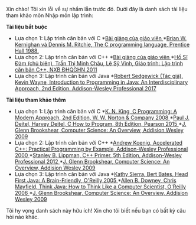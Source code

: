 Xin chào! Tôi xin lỗi về sự nhầm lẫn trước đó. Dưới đây là danh sách tài liệu tham khảo môn Nhập môn lập trình:

**Tài liệu bắt buộc**

* Lựa chọn 1: Lập trình căn bản với C
    *[Bài giảng của giáo viên  ](https://example.com)
    *[Brian W. Kernighan và Dennis M. Ritchie, The C programming language, Prentice Hall 1988.  ](https://example.com)
* Lựa chọn 2: Lập trình căn bản với C++
    *[Bài giảng của giáo viên  ](https://example.com)
    *[Hồ Sĩ Đàm (chủ biên), Trần Thị Minh Châu, Lê Sỹ Vinh, Giáo trình: Lập trình căn bản C++, NXB ĐHQGHN 2011  ](https://example.com)
* Lựa chọn 3: Lập trình căn bản với Java
    *[Robert Sedgewick (Tác giả), Kevin Wayne, Introduction to Programming in Java: An Interdisciplinary Approach, 2nd Edition. Addison-Wesley Professional 2017  ](https://example.com)

**Tài liệu tham khảo thêm**

* Lựa chọn 1: Lập trình căn bản với C
    *[K. N. King, C Programming: A Modern Approach, 2nd Edition, W. W. Norton & Company 2008  ](https://example.com)
    *[Paul J. Deitel, Harvey Deitel, C How to Program, 8th Edition, Pearson 2015  ](https://example.com)
    *[J. Glenn Brookshear, Computer Science: An Overview, Addision Wesley 2009  ](https://example.com)
* Lựa chọn 2: Lập trình căn bản với C++
    *[Andrew Koenig, Accelerated C++: Practical Programming by Example, Addison-Wesley Professional 2000  ](https://example.com)
    *[Stanley B. Lippman, C++ Primer, 5th Edition, Addison-Wesley Professional 2012  ](https://example.com)
    *[J. Glenn Brookshear, Computer Science: An Overview, Addision Wesley 2009  ](https://example.com)
* Lựa chọn 3: Lập trình căn bản với Java
    *[Kathy Sierra, Bert Bates, Head First Java: A Brain-Friendly, O'Reilly 2005  ](https://example.com)
    *[Allen B. Downey, Chris Mayfield, Think Java: How to Think Like a Computer Scientist, O'Reilly 2006  ](https://example.com)
    *[J. Glenn Brookshear, Computer Science: An Overview, Addision Wesley 2009  ](https://example.com)

Tôi hy vọng danh sách này hữu ích! Xin cho tôi biết nếu bạn có bất kỳ câu hỏi nào khác. 
